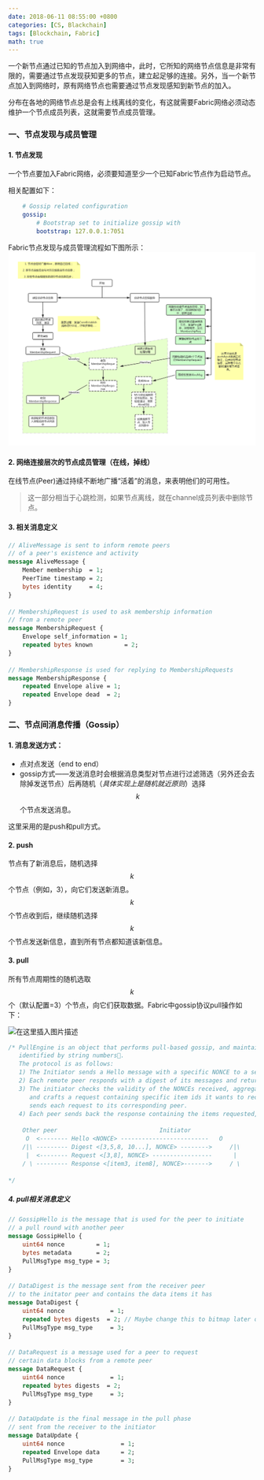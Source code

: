 ```yaml
---
date: 2018-06-11 08:55:00 +0800
categories: [CS, Blackchain]
tags: [Blockchain, Fabric]
math: true
---
```



一个新节点通过已知的节点加入到网络中，此时，它所知的网络节点信息是非常有限的，需要通过节点发现获知更多的节点，建立起足够的连接。另外，当一个新节点加入到网络时，原有网络节点也需要通过节点发现感知到新节点的加入。

分布在各地的网络节点总是会有上线离线的变化，有这就需要Fabric网络必须动态维护一个节点成员列表，这就需要节点成员管理。

### 一、节点发现与成员管理

#### 1. 节点发现
一个节点要加入Fabric网络，必须要知道至少一个已知Fabric节点作为启动节点。

相关配置如下：
```yaml
    # Gossip related configuration
    gossip:
        # Bootstrap set to initialize gossip with
        bootstrap: 127.0.0.1:7051
```

Fabric节点发现与成员管理流程如下图所示：
![image](/assets/img/blockchain/fabric_node_discovery.png)

#### 2. 网络连接层次的节点成员管理（在线，掉线）
在线节点(Peer)通过持续不断地广播“活着”的消息，来表明他们的可用性。

>这一部分相当于心跳检测，如果节点离线，就在channel成员列表中删除节点。

#### 3. 相关消息定义

```protobuf
// AliveMessage is sent to inform remote peers
// of a peer's existence and activity
message AliveMessage {
    Member membership  = 1;
    PeerTime timestamp = 2;
    bytes identity     = 4;
}

// MembershipRequest is used to ask membership information
// from a remote peer
message MembershipRequest {
    Envelope self_information = 1;
    repeated bytes known         = 2;
}

// MembershipResponse is used for replying to MembershipRequests
message MembershipResponse {
    repeated Envelope alive = 1;
    repeated Envelope dead  = 2;
}
```

### 二、节点间消息传播（Gossip）
#### 1. 消息发送方式：          
- 点对点发送（end to end）
- gossip方式——发送消息时会根据消息类型对节点进行过滤筛选（另外还会去除掉发送节点）后再随机（*具体实现上是随机就近原则*）选择$$k$$个节点发送消息。

这里采用的是push和pull方式。

#### 2. push                
节点有了新消息后，随机选择$$k$$个节点（例如，3），向它们发送新消息。$$k$$个节点收到后，继续随机选择$$k$$个节点发送新信息，直到所有节点都知道该新信息。

#### 3. pull            
所有节点周期性的随机选取$$k$$个（默认配置=3）个节点，向它们获取数据。Fabric中gossip协议pull操作如下：

![在这里插入图片描述](https://user-gold-cdn.xitu.io/2019/7/18/16c0452b04353ff8?w=686&h=596&f=png&s=43886)

```go
/* PullEngine is an object that performs pull-based gossip, and maintains an internal state of items
   identified by string numbers.
   The protocol is as follows:
   1) The Initiator sends a Hello message with a specific NONCE to a set of remote peers.
   2) Each remote peer responds with a digest of its messages and returns that NONCE.
   3) The initiator checks the validity of the NONCEs received, aggregates the digests,
      and crafts a request containing specific item ids it wants to receive from each remote peer and then
      sends each request to its corresponding peer.
   4) Each peer sends back the response containing the items requested, if it still holds them and the NONCE.

    Other peer				   			   Initiator
	 O	<-------- Hello <NONCE> -------------------------	O
	/|\	--------- Digest <[3,5,8, 10...], NONCE> -------->     /|\
	 |	<-------- Request <[3,8], NONCE> -----------------      |
	/ \	--------- Response <[item3, item8], NONCE>------->     / \

*/
```

##### 4. pull相关消息定义
```protobuf
// GossipHello is the message that is used for the peer to initiate
// a pull round with another peer
message GossipHello {
    uint64 nonce         = 1;
    bytes metadata       = 2;
    PullMsgType msg_type = 3;
}

// DataDigest is the message sent from the receiver peer
// to the initator peer and contains the data items it has
message DataDigest {
    uint64 nonce             = 1;
    repeated bytes digests  = 2; // Maybe change this to bitmap later on
    PullMsgType msg_type     = 3;
}

// DataRequest is a message used for a peer to request
// certain data blocks from a remote peer
message DataRequest {
    uint64 nonce             = 1;
    repeated bytes digests  = 2;
    PullMsgType msg_type     = 3;
}

// DataUpdate is the final message in the pull phase
// sent from the receiver to the initiator
message DataUpdate {
    uint64 nonce                = 1;
    repeated Envelope data      = 2;
    PullMsgType msg_type        = 3;
}
```